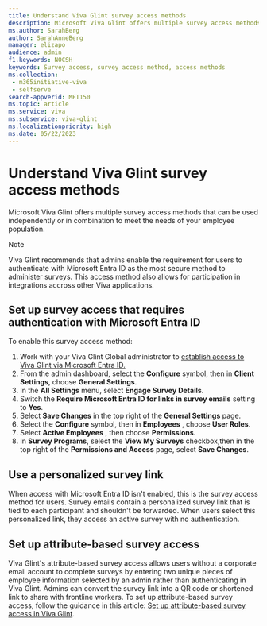 ```yaml
---
title: Understand Viva Glint survey access methods
description: Microsoft Viva Glint offers multiple survey access methods that can be used independently or in combination to meet the needs of your employee population. 
ms.author: SarahBerg
author: SarahAnneBerg
manager: elizapo
audience: admin
f1.keywords: NOCSH
keywords: Survey access, survey access method, access methods
ms.collection: 
 - m365initiative-viva
 - selfserve
search-appverid: MET150
ms.topic: article
ms.service: viva
ms.subservice: viva-glint
ms.localizationpriority: high
ms.date: 05/22/2023
---
```


# Understand Viva Glint survey access methods

Microsoft Viva Glint offers multiple survey access methods that can be used independently or in combination to meet the needs of your employee population.

> [!NOTE] 
> Viva Glint recommends that admins enable the requirement for users to authenticate with Microsoft Entra ID as the most secure method to administer surveys. This access method also allows for participation in integrations accross other Viva applications.

<a name='set-up-survey-access-that-requires-authentication-with-azure-active-directory'></a>

## Set up survey access that requires authentication with Microsoft Entra ID

To enable this survey access method:

1. Work with your Viva Glint Global administrator to [establish access to Viva Glint via Microsoft Entra ID.](https://go.microsoft.com/fwlink/?linkid=2238425)
2. From the admin dashboard, select the **Configure** symbol, then in **Client Settings**, choose **General Settings**.
3. In the **All Settings** menu, select **Engage Survey Details**.
4. Switch the **Require Microsoft Entra ID for links in survey emails** setting to **Yes**.
5. Select **Save Changes** in the top right of the **General Settings** page.
6. Select the **Configure** symbol, then in **Employees** , choose **User Roles**.
7. Select **Active Employees** , then choose **Permissions.**
8. In **Survey Programs**, select the **View My Surveys** checkbox,then in the top right of the **Permissions and Access** page, select **Save Changes**.

## Use a personalized survey link

When access with Microsoft Entra ID isn't enabled, this is the survey access method for users. Survey emails contain a personalized survey link that is tied to each participant and shouldn't be forwarded. When users select this personalized link, they access an active survey with no authentication.

## Set up attribute-based survey access

Viva Glint's attribute-based survey access allows users without a corporate email account to complete surveys by entering two unique pieces of employee information selected by an admin rather than authenticating in Viva Glint. Admins can convert the survey link into a QR code or shortened link to share with frontline workers. To set up attribute-based survey access, follow the guidance in this article: [Set up attribute-based survey access in Viva Glint](https://go.microsoft.com/fwlink/?linkid=2230745).
